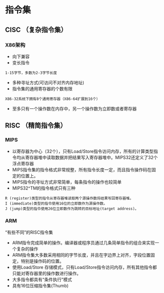 # 指令集
## CISC （复杂指令集）
### X86架构
* 向下兼容
* 变长指令
```
1-15字节，多数为2-3字节长度
```
* 多种寻址方式(可访问不对齐内存地址)
* 指令集的通用寄存器的个数有限
```
X86-32系统下拥有8个通用寄存器（X86-64扩展到16个）
```
* 至多只有一个操作数在内存中，另一个操作数为立即数或者寄存器
## RISC （精简指令集）
### MIPS
* 以寄存器为中心（32个），只有Load/Store指令访问内存，所有的计算类型指令均从寄存器堆中读取数据并把结果写入寄存器堆中。MIPS32还定义了32个浮点寄存器
* MIPS指令集的指令格式非常规整，所有指令长度一定，而且指令操作码在固定的位置上。
* MIPS指令的寻址方式非常简单，每条指令的操作也较简单
* MIPS32^TM的指令格式只有三种
```
R (register)类型的指令从寄存器堆读取两个源操作数将结果写回寄存器堆。
I (immediate)类型的指令使用16位的立即数作为源操作数。
J (jump)类型的指令使用26位立即数作为跳转的目标地址(target address)。
```
### ARM 
“有些不同”的RISC指令集
* ARM指令完成简单的操作。编译器或程序员通过几条简单指令的组合来实现一个复杂的操作
* ARM指令集大多数采用相同的字节长度，并且在字边界上对齐，字段位置固定，特别是操作码的位置。
* 使用Load/Store 存储模式，只有Load/Store指令访问内存，所有其他指令都只能对寄存器里的操作数进行操作。
* 大多指令都具有“条件执行”模式  
* 具有16位压缩指令集(Thumb)